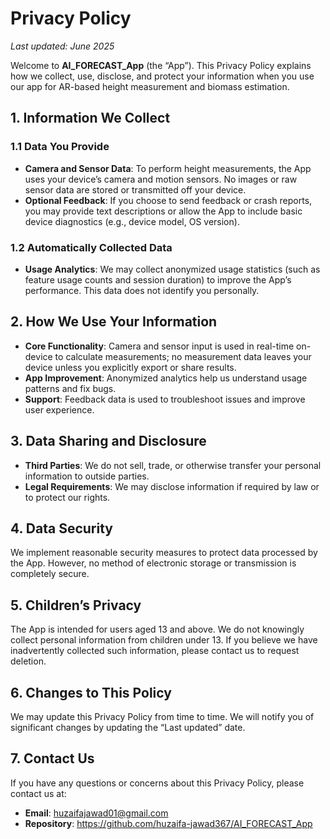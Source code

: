 # Privacy Policy

_Last updated: June 2025_

Welcome to **AI_FORECAST_App** (the “App”). This Privacy Policy explains how we collect, use, disclose, and protect your information when you use our app for AR-based height measurement and biomass estimation.

## 1. Information We Collect

### 1.1 Data You Provide
- **Camera and Sensor Data**: To perform height measurements, the App uses your device’s camera and motion sensors. No images or raw sensor data are stored or transmitted off your device.  
- **Optional Feedback**: If you choose to send feedback or crash reports, you may provide text descriptions or allow the App to include basic device diagnostics (e.g., device model, OS version).

### 1.2 Automatically Collected Data
- **Usage Analytics**: We may collect anonymized usage statistics (such as feature usage counts and session duration) to improve the App’s performance. This data does not identify you personally.

## 2. How We Use Your Information

- **Core Functionality**: Camera and sensor input is used in real-time on-device to calculate measurements; no measurement data leaves your device unless you explicitly export or share results.  
- **App Improvement**: Anonymized analytics help us understand usage patterns and fix bugs.  
- **Support**: Feedback data is used to troubleshoot issues and improve user experience.

## 3. Data Sharing and Disclosure

- **Third Parties**: We do not sell, trade, or otherwise transfer your personal information to outside parties.  
- **Legal Requirements**: We may disclose information if required by law or to protect our rights.

## 4. Data Security

We implement reasonable security measures to protect data processed by the App. However, no method of electronic storage or transmission is completely secure.

## 5. Children’s Privacy

The App is intended for users aged 13 and above. We do not knowingly collect personal information from children under 13. If you believe we have inadvertently collected such information, please contact us to request deletion.

## 6. Changes to This Policy

We may update this Privacy Policy from time to time. We will notify you of significant changes by updating the “Last updated” date.

## 7. Contact Us

If you have any questions or concerns about this Privacy Policy, please contact us at:

- **Email**: huzaifajawad01@gmail.com  
- **Repository**: https://github.com/huzaifa-jawad367/AI_FORECAST_App
